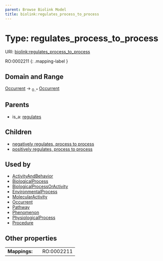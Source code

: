 ```yaml
---
parent: Browse Biolink Model
title: biolink:regulates_process_to_process
---
```


# Type: regulates_process_to_process




URI: [biolink:regulates_process_to_process](https://w3id.org/biolink/vocab/regulates_process_to_process)

RO:0002211
{: .mapping-label }



## Domain and Range

[Occurrent](Occurrent.md) ->  <sub>0..*</sub> [Occurrent](Occurrent.md)

## Parents

 *  is_a: [regulates](regulates.md)

## Children

 *  [negatively regulates, process to process](negatively_regulates_process_to_process.md)
 *  [positively regulates, process to process](positively_regulates_process_to_process.md)

## Used by

 * [ActivityAndBehavior](ActivityAndBehavior.md)
 * [BiologicalProcess](BiologicalProcess.md)
 * [BiologicalProcessOrActivity](BiologicalProcessOrActivity.md)
 * [EnvironmentalProcess](EnvironmentalProcess.md)
 * [MolecularActivity](MolecularActivity.md)
 * [Occurrent](Occurrent.md)
 * [Pathway](Pathway.md)
 * [Phenomenon](Phenomenon.md)
 * [PhysiologicalProcess](PhysiologicalProcess.md)
 * [Procedure](Procedure.md)

## Other properties

|  |  |  |
| --- | --- | --- |
| **Mappings:** | | RO:0002211 |


